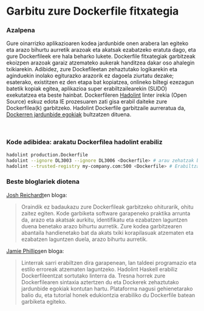 # Garbitu zure Dockerfile fitxategia

### Azalpena

Gure oinarrizko aplikazioaren kodea jardunbide onen arabera lan egiteko eta arazo bihurtu aurretik arazoak eta akatsak ezabatzeko eratuta dago, eta gure Dockerfileek ere hala beharko lukete. Dockerfile fitxategiak garbitzeak ekoizpen arazoak garaiz atzemateko aukerak handitzea dakar oso ahalegin txikiarekin. Adibidez, zure Dockefileetan zehaztutako logikarekin eta aginduekin inolako egiturazko arazorik ez dagoela ziurtatu dezake; esaterako, existitzen ez den etapa bat kopiatzea, onlineko biltegi ezezagun batetik kopiak egitea, aplikazioa super erabiltzailearekin (SUDO) exekutatzea eta beste hainbat. Dockerfileren [Hadolint](https://github.com/hadolint/hadolint) linter irekia (Open Source) eskuz edota IE prozesuaren zati gisa erabil daiteke zure Dockerfilea(k) garbitzeko. Hadolint Dockerfile garbitzaile aurreratua da, [Dockerren jardunbide egokiak](https://docs.docker.com/develop/develop-images/dockerfile_best-practices/) bultzatzen dituena.

<br/>

### Kode adibidea: arakatu Dockerfilea hadolint erabiliz

```bash
hadolint production.Dockerfile
hadolint --ignore DL3003 --ignore DL3006 <Dockerfile> # arau zehatzak burutu
hadolint --trusted-registry my-company.com:500 <Dockerfile> # Erabiltzailea jakinarazi irudi fidaezinak erabiltzeagatik
```

### Beste bloglariek diotena

[Josh Reichardt](https://thepracticalsysadmin.com/lint-your-dockerfiles-with-hadolint/)en bloga:

> Oraindik ez badaukazu zure Dockerfileak garbitzeko ohiturarik, ohitu zaitez egiten. Kode garbiketa software garapeneko praktika arrunta da, arazo eta akatsak aurkitu, identifikatu eta ezabatzen laguntzen duena benetako arazo bihurtu aurretik. Zure kodea garbitzearen abantaila handienetako bat da akats txiki korapilasuak atzematen eta ezabatzen laguntzen duela, arazo bihurtu aurretik.

[Jamie Phillips](https://www.phillipsj.net/posts/hadolint-linting-your-dockerfile/)en bloga:

> Linterrak sarri erabiltzen dira garapenean, lan taldeei programazio eta estilo erroreak atzematen laguntzeko. Hadolint Haskell erabiliz Dockerfileentzat sortutako linterra da. Tresna horrek zure Dockerfilearen sintaxia aztertzen du eta Dockerek zehaztutako jardunbide egokiak kontutan hartu. Plataforma nagusi gehienetarako balio du, eta tutorial honek edukiontzia erabiliko du Dockerfile batean garbiketa egiteko.
> <br/>
